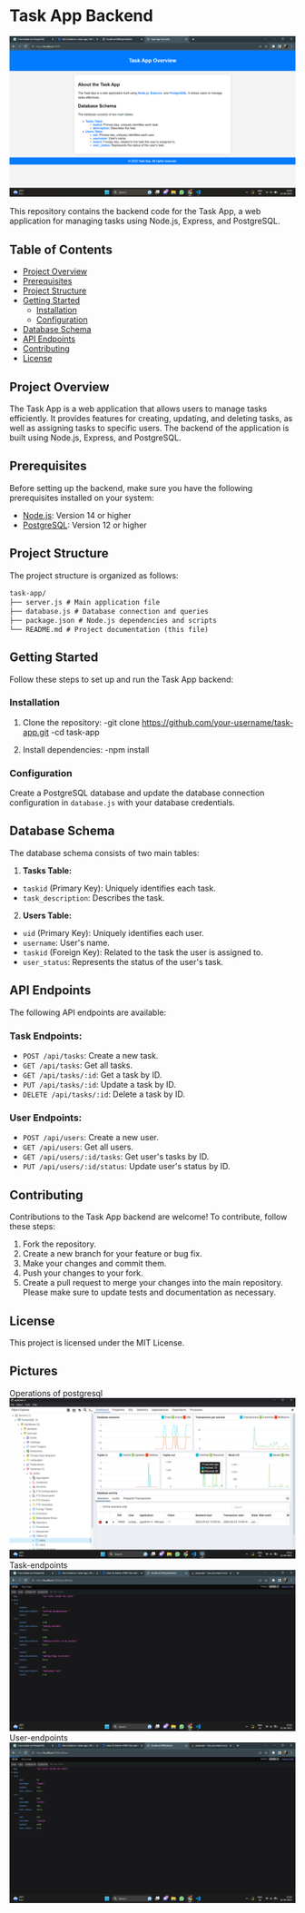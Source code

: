 # Task App Backend
![Task App Logo](./home.png)

This repository contains the backend code for the Task App, a web application for managing tasks using Node.js, Express, and PostgreSQL.

## Table of Contents
- [Project Overview](#project-overview)
- [Prerequisites](#prerequisites)
- [Project Structure](#project-structure)
- [Getting Started](#getting-started)
  - [Installation](#installation)
  - [Configuration](#configuration)
- [Database Schema](#database-schema)
- [API Endpoints](#api-endpoints)
- [Contributing](#contributing)
- [License](#license)

## Project Overview
The Task App is a web application that allows users to manage tasks efficiently. It provides features for creating, updating, and deleting tasks, as well as assigning tasks to specific users. The backend of the application is built using Node.js, Express, and PostgreSQL.

## Prerequisites
Before setting up the backend, make sure you have the following prerequisites installed on your system:
- [Node.js](https://nodejs.org/): Version 14 or higher
- [PostgreSQL](https://www.postgresql.org/): Version 12 or higher

## Project Structure
The project structure is organized as follows:
```
task-app/
├── server.js # Main application file
├── database.js # Database connection and queries
├── package.json # Node.js dependencies and scripts
└── README.md # Project documentation (this file)
```


## Getting Started
Follow these steps to set up and run the Task App backend:

### Installation
1. Clone the repository:
-git clone https://github.com/your-username/task-app.git
-cd task-app

2. Install dependencies:
-npm install

### Configuration
Create a PostgreSQL database and update the database connection configuration in `database.js` with your database credentials.

## Database Schema
The database schema consists of two main tables:

1. **Tasks Table:**
- `taskid` (Primary Key): Uniquely identifies each task.
- `task_description`: Describes the task.

2. **Users Table:**
- `uid` (Primary Key): Uniquely identifies each user.
- `username`: User's name.
- `taskid` (Foreign Key): Related to the task the user is assigned to.
- `user_status`: Represents the status of the user's task.

## API Endpoints
The following API endpoints are available:

### Task Endpoints:
- `POST /api/tasks`: Create a new task.
- `GET /api/tasks`: Get all tasks.
- `GET /api/tasks/:id`: Get a task by ID.
- `PUT /api/tasks/:id`: Update a task by ID.
- `DELETE /api/tasks/:id`: Delete a task by ID.

### User Endpoints:
- `POST /api/users`: Create a new user.
- `GET /api/users`: Get all users.
- `GET /api/users/:id/tasks`: Get user's tasks by ID.
- `PUT /api/users/:id/status`: Update user's status by ID.

## Contributing
Contributions to the Task App backend are welcome! To contribute, follow these steps:
1. Fork the repository.
2. Create a new branch for your feature or bug fix.
3. Make your changes and commit them.
4. Push your changes to your fork.
5. Create a pull request to merge your changes into the main repository. Please make sure to update tests and documentation as necessary.

## License
This project is licensed under the MIT License.

## Pictures
Operations of postgresql
![PostgreSQL](./postgresql.png)
Task-endpoints
![Tasks](./tasks.png)
User-endpoints
![Users](./users.png)


